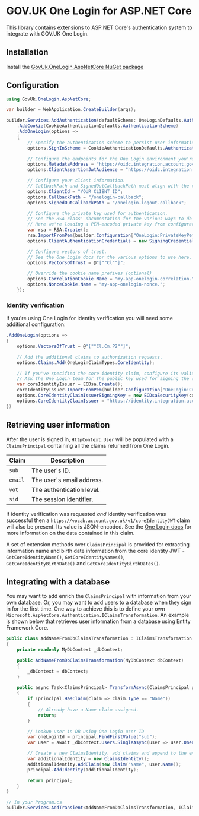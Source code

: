 # GOV.UK One Login for ASP.NET Core

This library contains extensions to ASP.NET Core's authentication system to integrate with GOV.UK One Login.

## Installation

Install the [GovUk.OneLogin.AspNetCore NuGet package](https://www.nuget.org/packages/GovUk.OneLogin.AspNetCore/)


## Configuration

```cs
using GovUk.OneLogin.AspNetCore;

var builder = WebApplication.CreateBuilder(args);

builder.Services.AddAuthentication(defaultScheme: OneLoginDefaults.AuthenticationScheme)
    .AddCookie(CookieAuthenticationDefaults.AuthenticationScheme)
    .AddOneLogin(options =>
    {
        // Specify the authentication scheme to persist user information with.
        options.SignInScheme = CookieAuthenticationDefaults.AuthenticationScheme;

        // Configure the endpoints for the One Login environment you're targeting.
        options.MetadataAddress = "https://oidc.integration.account.gov.uk/.well-known/openid-configuration";
        options.ClientAssertionJwtAudience = "https://oidc.integration.account.gov.uk/token";

        // Configure your client information.
        // CallbackPath and SignedOutCallbackPath must align with the redirect_uris and post_logout_redirect_uris configured in One Login.
        options.ClientId = "YOUR_CLIENT_ID";
        options.CallbackPath = "/onelogin-callback";
        options.SignedOutCallbackPath = "/onelogin-logout-callback";

        // Configure the private key used for authentication.
        // See the RSA class' documentation for the various ways to do this.
        // Here we're loading a PEM-encoded private key from configuration.
        var rsa = RSA.Create();
        rsa.ImportFromPem(builder.Configuration["OneLogin:PrivateKeyPem"]);
        options.ClientAuthenticationCredentials = new SigningCredentials(new RsaSecurityKey(rsa), SecurityAlgorithms.RsaSha256);

        // Configure vectors of trust.
        // See the One Login docs for the various options to use here.
        options.VectorsOfTrust = @"[""Cl""]";

        // Override the cookie name prefixes (optional)
        options.CorrelationCookie.Name = "my-app-onelogin-correlation.";
        options.NonceCookie.Name = "my-app-onelogin-nonce.";
    });
```

### Identity verification

If you're using One Login for identity verification you will need some additional configuration:

```cs
.AddOneLogin(options =>
{
    options.VectorsOfTrust = @"[""Cl.Cm.P2""]";

    // Add the additional claims to authorization requests.
    options.Claims.Add(OneLoginClaimTypes.CoreIdentity);

    // If you've specified the core identity claim, configure its validation parameters.
    // Ask the One Login team for the public key used for signing the core identity claim.
    var coreIdentityIssuer = ECDsa.Create();
    coreIdentityIssuer.ImportFromPem(builder.Configuration["OneLogin:CoreIdentityClaimPublicKeyPem"]);
    options.CoreIdentityClaimIssuerSigningKey = new ECDsaSecurityKey(coreIdentityIssuer);
    options.CoreIdentityClaimIssuer = "https://identity.integration.account.gov.uk/";
})
```


## Retrieving user information

After the user is signed in, `HttpContext.User` will be populated with a `ClaimsPrincipal` containing all the claims returned from One Login.

| Claim | Description |
| --- | --- |
| `sub` | The user's ID. |
| `email` | The user's email address. |
| `vot` | The authentication level. |
| `sid` | The session identifier. |

If identity verification was requested *and* identity verification was successful then a `https://vocab.account.gov.uk/v1/coreIdentityJWT` claim will also be present. Its value is JSON-encoded.
See the [One Login docs](https://docs.sign-in.service.gov.uk/integrate-with-integration-environment/prove-users-identity/#prove-your-user-39-s-identity) for more information on the data contained in this claim.

A set of extension methods over `ClaimsPrincipal` is provided for extracting information name and birth date information from the core identity JWT -
`GetCoreIdentityName()`, `GetCoreIdentityNames()`, `GetCoreIdentityBirthDate()` and `GetCoreIdentityBirthDates()`.


## Integrating with a database

You may want to add enrich the `ClaimsPrincipal` with information from your own database. Or, you may want to add users to a database when they sign in for the first time. One way to achieve this is to define your own `Microsoft.AspNetCore.Authentication.IClaimsTransformation`. An example is shown below that retrieves user information from a database using Entity Framework Core.

```cs
public class AddNameFromDbClaimsTransformation : IClaimsTransformation
{
    private readonly MyDbContext _dbContext;

    public AddNameFromDbClaimsTransformation(MyDbContext dbContext)
    {
        _dbContext = dbContext;
    }

    public async Task<ClaimsPrincipal> TransformAsync(ClaimsPrincipal principal)
    {
        if (principal.HasClaim(claim => claim.Type == "Name"))
        {
            // Already have a Name claim assigned.
            return;
        }

        // Lookup user in DB using One Login user ID
        var oneLoginId = principal.FindFirstValue("sub");
        var user = await _dbContext.Users.SingleAsync(user => user.OneLoginId == oneLoginId);

        // Create a new ClaimsIdentity, add claims and append to the existing principal
        var additionalIdentity = new ClaimsIdentity();
        additionalIdentity.AddClaim(new Claim("Name", user.Name));
        principal.AddIdentity(additionalIdentity);

        return principal;
    }
}

// In your Program.cs
builder.Services.AddTransient<AddNameFromDbClaimsTransformation, IClaimsTransformation>();
```
